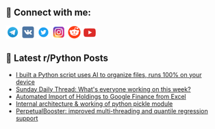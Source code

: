 ## 🔎 Connect with me:
[<img src="https://github.com/bullbesh/bullbesh/blob/main/images/Telegram.png" width="32" height="32" />](https://t.me/bullbesh)
[<img src="https://github.com/bullbesh/bullbesh/blob/main/images/VK.png" width="32" height="32" />](https://vk.com/bullbesh)
[<img src="https://github.com/bullbesh/bullbesh/blob/main/images/Twitter.png" width="32" height="32" />](https://twitter.com/bullbesh1)
[<img src="https://github.com/bullbesh/bullbesh/blob/main/images/Instagram.png" width="32" height="32" />](https://www.instagram.com/bullbesh)
[<img src="https://github.com/bullbesh/bullbesh/blob/main/images/Reddit.png" width="32" height="32" />](https://www.reddit.com/user/bullbesh)
[<img src="https://github.com/bullbesh/bullbesh/blob/main/images/YouTube.png" width="32" height="32" />](https://www.youtube.com/channel/UCtfjRs6uzgq5mfm8S06WTcg)

## 📕 Latest r/Python Posts
<!-- BLOG-POST-LIST:START -->
- [I built a Python script uses AI to organize files, runs 100% on your device](https://www.reddit.com/r/Python/comments/1fmgj31/i_built_a_python_script_uses_ai_to_organize_files/)
- [Sunday Daily Thread: What&#39;s everyone working on this week?](https://www.reddit.com/r/Python/comments/1fmgft6/sunday_daily_thread_whats_everyone_working_on/)
- [Automated Import of Holdings to Google Finance from Excel](https://www.reddit.com/r/Python/comments/1fma2vq/automated_import_of_holdings_to_google_finance/)
- [Internal architecture &amp; working of python pickle module](https://www.reddit.com/r/Python/comments/1fm2z3b/internal_architecture_working_of_python_pickle/)
- [PerpetualBooster: improved multi-threading and quantile regression support](https://www.reddit.com/r/Python/comments/1flzryh/perpetualbooster_improved_multithreading_and/)
<!-- BLOG-POST-LIST:END -->
